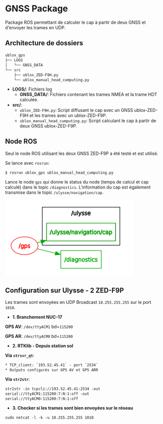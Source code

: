 GNSS Package
=======

Package ROS permettant de calculer le cap à partir de deux GNSS et d'envoyer les trames en UDP.

Architecture de dossiers
---

	ublox_gps
	├── LOGS
	│   └── GNSS_DATA
	└── src
	    ├── ublox_ZED-F9H.py
	    └── ublox_manual_head_cumputing.py

* **LOGS/**: Fichiers log 
	* **GNSS_DATA/**: Fichiers contenant les trames NMEA et la trame HDT calculée.
* **src/**:
	* `ublox_ZED-F9H.py`: Script diffusant le cap avec un GNSS ublox-ZED-F9H et les trames avec un ublox-ZED-F9P.
	* `ublox_manual_head_cumputing.py`: Script calculant le cap à partir de deux GNSS ublox-ZED-F9P.

Node ROS
---

Seul le node ROS utilisant les deux GNSS ZED-F9P a été testé et est utilisé.

Se lance avec `rosrun`:

	$ rosrun ublox_gps ublox_manual_head_cumputing.py

Lance le node `gps` qui donne le status du node (temps de calcul et cap calculé) dans le topic `/diagnostics`. L'information du cap est également transmise dans le topic `/ulysse/navigation/cap`.

![](../../readme_resources/ublox_node.png)





Configuration sur Ulysse - 2 ZED-F9P
-----

Les trames sont envoyées en UDP Broadcast `10.255.255.255` sur le port `1010`.

* **1. Branchement NUC-17**

**GPS AV**: `/dev/ttyACM1` bd=`115200`

**GPS AR**: `/dev/ttyACM0` bd=`115200`

* **2. RTKlib - Depuis station sol**

**Via `strsvr_qt`**:

	* TCP_client: `193.52.45.41` - port `2534`
	* Outputs configurés sur GPS AV et GPS ARR

**Via `str2str`**:

	str2str -in tcpcli://193.52.45.41:2534 -out serial://ttyACM1:115200:7:N:1:off -out serial://ttyACM0:115200:7:N:1:off

* **3. Checker si les trames sont bien envoyées sur le réseau**

~~~~
sudo netcat -l -k -u 10.255.255.255 1010 
~~~~
